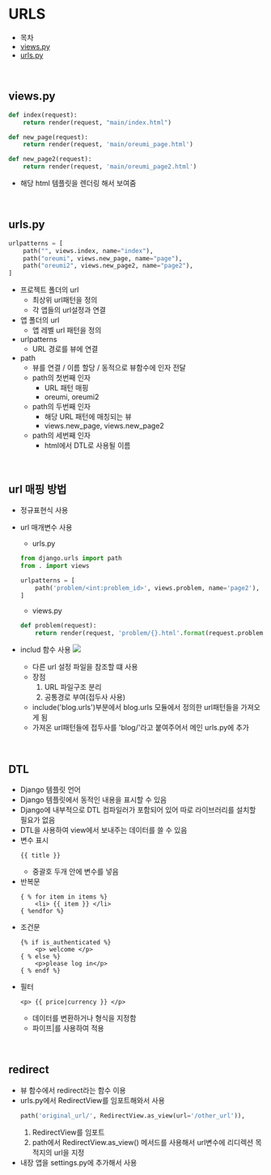 # URLS
- 목차
- [views.py](#viewspy)
- [urls.py](#urlspy)

<br>

## views.py
```python
def index(request):
    return render(request, "main/index.html")

def new_page(request):
    return render(request, 'main/oreumi_page.html')

def new_page2(request):
    return render(request, 'main/oreumi_page2.html')
```
- 해당 html 템플릿을 렌더링 해서 보여줌

<br>

## urls.py
```python
urlpatterns = [
    path("", views.index, name="index"),
    path("oreumi", views.new_page, name="page"),
    path("oreumi2", views.new_page2, name="page2"),
]
```
- 프로젝트 폴더의 url
    - 최상위 url패턴을 정의
    - 각 앱들의 url설정과 연결
- 앱 폴더의 url
    - 앱 레벨 url 패턴을 정의
- urlpatterns
    - URL 경로를 뷰에 연결
- path
    - 뷰를 연결 / 이름 할당 / 동적으로 뷰함수에 인자 전달
    - path의 첫번째 인자
        - URL 패턴 매핑
        - oreumi, oreumi2
    - path의 두번째 인자
        - 해당 URL 패턴에 매칭되는 뷰
        - views.new_page, views.new_page2
    - path의 세번째 인자
        - html에서 DTL로 사용될 이름
<br>

## url 매핑 방법
- 정규표현식 사용
- url 매개변수 사용
    - urls.py
    ```python
    from django.urls import path
    from . import views

    urlpatterns = [
        path('problem/<int:problem_id>', views.problem, name='page2'),
    ]
    ```

    - views.py
    ```python
    def problem(request):
        return render(request, 'problem/{}.html'.format(request.problem_id))
    ```
- includ 함수 사용
    ![](https://velog.velcdn.com/images/superkingyj/post/b855b6f4-6bc5-4d07-8beb-0cf587c3e561/image.png)
    - 다른 url 설정 파일을 참조할 떄 사용
    - 장점
        1. URL 파일구조 분리
        2. 공통경로 부여(접두사 사용)
    - include('blog.urls')부분에서 blog.urls 모듈에서 정의한 url패턴들을 가져오게 됨
    - 가져온 url패턴들에 접두사를 'blog/'라고 붙여주어서 메인 urls.py에 추가

<br>

## DTL
- Django 템플릿 언어
- Django 템플릿에서 동적인 내용을 표시할 수 있음
- Django에 내부적으로 DTL 컴파일러가 포함되어 있어 따로 라이브러리를 설치할 필요가 없음
- DTL을 사용하여 view에서 보내주는 데이터를 쓸 수 있음
- 변수 표시
    ```
    {{ title }}
    ```
    - 중괄호 두개 안에 변수를 넣음
- 반복문
    ```
    { % for item in items %}
        <li> {{ item }} </li>
    { %endfor %}
    ```
- 조건문
    ```
    {% if is_authenticated %}
        <p> welcome </p>
    { % else %}
        <p>please log in</p>
    { % endf %}
    ```
- 필터
    ```
    <p> {{ price|currency }} </p>
    ```
    - 데이터를 변환하거나 형식을 지정함
    - 파이프|를 사용하여 적용


<br>

## redirect
- 뷰 함수에서 redirect라는 함수 이용
- urls.py에서 RedirectView를 임포트해와서 사용
    ```python
    path('original_url/', RedirectView.as_view(url='/other_url')),
    ```
    1. RedirectView를 임포트
    2. path에서 RedirectView.as_view() 메서드를 사용해서 url변수에 리디렉션 목적지의 url을 지정
- 내장 앱을 settings.py에 추가해서 사용